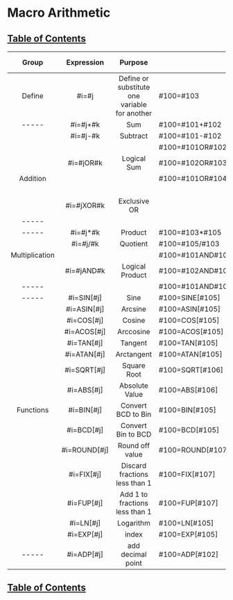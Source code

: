 # Macro Arithmetic

## [Table of Contents](https://github.com/ZapCon1/KnowledgeBase.git)

|      Group     |  Expression  |                    Purpose                    |                  |       |     |   | Defined Variables |   |     |
|:--------------:|:------------:|:---------------------------------------------:|------------------|-------|-----|---|:-----------------:|---|-----|
|     Define     |     #i=#j    | Define or substitute one variable for another | #100=#103        | #100= | 2   |   |        #101       | = |  0  |
|      -----     |   #i=#j+#k   | Sum                                           | #100=#101+#102   | #100= | 1   |   |        #102       | = |  1  |
|                |   #i=#j-#k   | Subtract                                      | #100=#101-#102   | #100= | -1  |   |        #103       | = |  2  |
|                |              |                                               | #100=#101OR#102  | #100= | 1   |   |        #104       | = |  0  |
|                |   #i=#jOR#k  | Logical Sum                                   | #100=#102OR#103  | #100= | 1   |   |        #105       | = |  5  |
|    Addition    |              |                                               | #100=#101OR#104  | #100= | 0   |   |        #106       | = |  -9 |
|                |              |                                               |                  | #100= |     |   |        #107       | = | 1.2 |
|                |  #i=#jXOR#k  | Exclusive OR                                  |                  | #100= |     |   |                   |   |     |
|      -----     |              |                                               |                  | #100= |     |   |                   |   |     |
|      -----     |   #i=#j*#k   | Product                                       | #100=#103*#105   | #100= | 10  |   |                   |   |     |
|                |   #i=#j/#k   | Quotient                                      | #100=#105/#103   | #100= | 2.5 |   |                   |   |     |
| Multiplication |              |                                               | #100=#101AND#102 | #100= | 0   |   |                   |   |     |
|                |  #i=#jAND#k  | Logical Product                               | #100=#102AND#103 | #100= | 1   |   |                   |   |     |
|      -----     |              |                                               | #100=#101AND#104 | #100= | 0   |   |                   |   |     |
|      -----     |  #i=SIN[#j]  | Sine                                          | #100=SINE[#105]  | #100= |     |   |                   |   |     |
|                |  #i=ASIN[#j] | Arcsine                                       | #100=ASIN[#105]  | #100= |     |   |                   |   |     |
|                |  #i=COS[#j]  | Cosine                                        | #100=COS[#105]   | #100= |     |   |                   |   |     |
|                |  #i=ACOS[#j] | Arccosine                                     | #100=ACOS[#105]  | #100= |     |   |                   |   |     |
|                |  #i=TAN[#j]  | Tangent                                       | #100=TAN[#105]   | #100= |     |   |                   |   |     |
|                |  #i=ATAN[#j] | Arctangent                                    | #100=ATAN[#105]  | #100= |     |   |                   |   |     |
|                |  #i=SQRT[#j] | Square Root                                   | #100=SQRT[#106]  | #100= | 3   |   |                   |   |     |
|                |  #i=ABS[#j]  | Absolute Value                                | #100=ABS[#106]   | #100= | 9   |   |                   |   |     |
|    Functions   |  #i=BIN[#j]  | Convert BCD to Bin                            | #100=BIN[#105]   | #100= |     |   |                   |   |     |
|                |  #i=BCD[#j]  | Convert Bin to BCD                            | #100=BCD[#105]   | #100= |     |   |                   |   |     |
|                | #i=ROUND[#j] | Round off value                               | #100=ROUND[#107] | #100= | 1   |   |                   |   |     |
|                |  #i=FIX[#j]  | Discard fractions less than 1                 | #100=FIX[#107]   | #100= |     |   |                   |   |     |
|                |  #i=FUP[#j]  | Add 1 to fractions less than 1                | #100=FUP[#107]   | #100= |     |   |                   |   |     |
|                |   #i=LN[#j]  | Logarithm                                     | #100=LN[#105]    | #100= |     |   |                   |   |     |
|                |  #i=EXP[#j]  | index                                         | #100=EXP[#105]   | #100= |     |   |                   |   |     |
|      -----     |  #i=ADP[#j]  | add decimal point                             | #100=ADP[#102]   | #100= | 1.  |   |                   |   |     |

## [Table of Contents](https://github.com/ZapCon1/KnowledgeBase.git)
